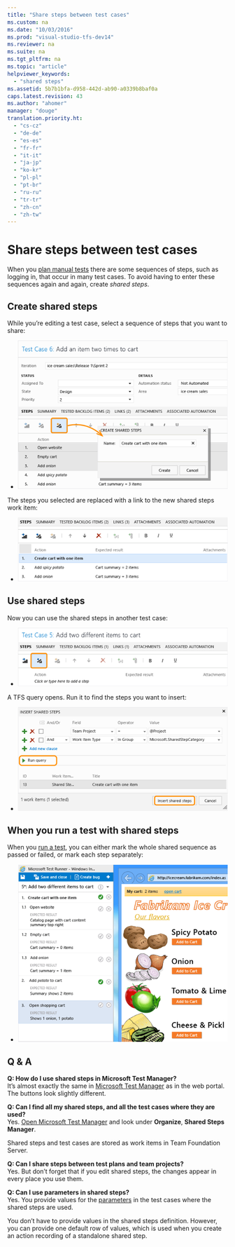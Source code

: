 ```yaml
---
title: "Share steps between test cases"
ms.custom: na
ms.date: "10/03/2016"
ms.prod: "visual-studio-tfs-dev14"
ms.reviewer: na
ms.suite: na
ms.tgt_pltfrm: na
ms.topic: "article"
helpviewer_keywords: 
  - "shared steps"
ms.assetid: 5b7b1bfa-d958-442d-ab90-a0339b8baf0a
caps.latest.revision: 43
ms.author: "ahomer"
manager: "douge"
translation.priority.ht: 
  - "cs-cz"
  - "de-de"
  - "es-es"
  - "fr-fr"
  - "it-it"
  - "ja-jp"
  - "ko-kr"
  - "pl-pl"
  - "pt-br"
  - "ru-ru"
  - "tr-tr"
  - "zh-cn"
  - "zh-tw"
---
```

# Share steps between test cases
When you [plan manual tests](../dv_TeamTestALM/planning-manual-tests-using-the-web-portal.md) there are some sequences of steps, such as logging in, that occur in many test cases. To avoid having to enter these sequences again and again, create *shared steps*.  
  
## Create shared steps  
 While you’re editing a test case, select a sequence of steps that you want to share:  
  
-   ![Create shared steps](../dv_TeamTestALM/media/almt_ws31createsharedsteps.png "ALMT_ws31CreateSharedSteps")  
  
 The steps you selected are replaced with a link to the new shared steps work item:  
  
-   ![Resulting test case with a shared step.](../dv_TeamTestALM/media/almt_ws34createsharedresult.png "ALMT_ws34CreateSharedResult")  
  
## Use shared steps  
 Now you can use the shared steps in another test case:  
  
-   ![Use shared steps in test cases.](../dv_TeamTestALM/media/almt_ws32usesharedsteps.png "ALMT_ws32UseSharedSteps")  
  
 A TFS query opens. Run it to find the steps you want to insert:  
  
-   ![Run the query to find shared steps](../dv_TeamTestALM/media/almt_ws33sharedstepquery.png "ALMT_ws33SharedStepQuery")  
  
## When you run a test with shared steps  
 When you [run a test](../dv_TeamTestALM/running-manual-tests-using-the-web-portal.md), you can either mark the whole shared sequence as passed or failed, or mark each step separately:  
  
-   ![Shared steps in Test Runner.](../dv_TeamTestALM/media/almt_ws33runsharedsteps.png "ALMT_ws33RunSharedSteps")  
  
## Q & A  
 **Q: How do I use shared steps in Microsoft Test Manager?**  
 It’s almost exactly the same in [Microsoft Test Manager](../dv_TeamTestALM/testing-your-application-using-microsoft-test-manager.md) as in the web portal. The buttons look slightly different.  
  
 **Q: Can I find all my shared steps, and all the test cases where they are used?**  
 Yes. [Open Microsoft Test Manager](../dv_TeamTestALM/connect-microsoft-test-manager-to-your-team-project-and-test-plan.md) and look under **Organize**, **Shared Steps Manager**.  
  
 Shared steps and test cases are stored as work items in Team Foundation Server.  
  
 **Q: Can I share steps between test plans and team projects?**  
 Yes. But don’t forget that if you edit shared steps, the changes appear in every place you use them.  
  
 **Q: Can I use parameters in shared steps?**  
 Yes. You provide values for the [parameters](../dv_TeamTestALM/repeat-a-test-with-different-data.md) in the test cases where the shared steps are used.  
  
 You don’t have to provide values in the shared steps definition. However, you can provide one default row of values, which is used when you create an action recording of a standalone shared step.